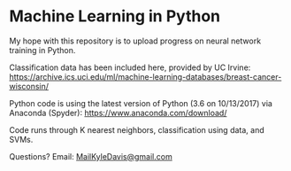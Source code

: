 # Machine Learning in Python
My hope with this repository is to upload progress on neural network training in Python. 

Classification data has been included here, provided by UC Irvine:
https://archive.ics.uci.edu/ml/machine-learning-databases/breast-cancer-wisconsin/

Python code is using the latest version of Python (3.6 on 10/13/2017) via Anaconda (Spyder):
https://www.anaconda.com/download/

Code runs through K nearest neighbors, classification using data, and SVMs.

Questions?
Email: MailKyleDavis@gmail.com
